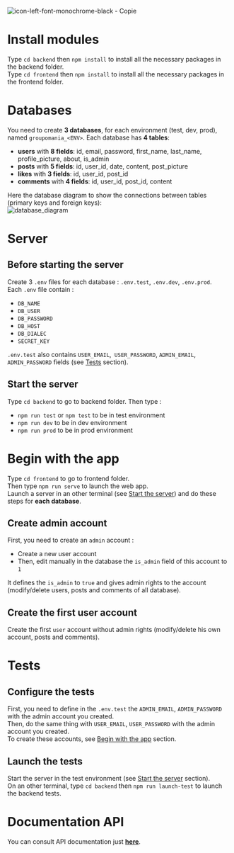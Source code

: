 ![icon-left-font-monochrome-black - Copie](https://user-images.githubusercontent.com/65662608/112165838-656cb600-8bef-11eb-8e30-b2b0bfd8cba9.png)

# Install modules
Type `cd backend` then `npm install` to install all the necessary packages in the backend folder. <br>
Type `cd frontend` then `npm install` to install all the necessary packages in the frontend folder.

# Databases
You need to create **3 databases**, for each environment (test, dev, prod), named `groupomania_<ENV>`.
Each database has **4 tables**:
* **users** with **8 fields**: id, email, password, first_name, last_name, profile_picture, about, is_admin
* **posts** with **5 fields**: id, user_id, date, content, post_picture
* **likes** with **3 fields**: id, user_id, post_id
* **comments** with **4 fields**: id, user_id, post_id, content <br>
<!-- end of the list -->
Here the database diagram to show the connections between tables (primary keys and foreign keys): <br>
![database_diagram](https://user-images.githubusercontent.com/65662608/112166136-a95fbb00-8bef-11eb-89b9-892005330041.PNG) <br>


# Server
  ## Before starting the server
  Create 3 `.env` files for each database : `.env.test`, `.env.dev`, `.env.prod`.<br>
  Each `.env` file contain :
  * `DB_NAME`
  * `DB_USER`
  * `DB_PASSWORD`
  * `DB_HOST`
  * `DB_DIALEC`
  * `SECRET_KEY` <br>
  <!-- end of the list -->
  `.env.test` also contains `USER_EMAIL`,` USER_PASSWORD`, `ADMIN_EMAIL`, `ADMIN_PASSWORD` fields (see [Tests](#Tests) section).
  ## Start the server
  Type `cd backend` to go to backend folder. Then type :
  * `npm run test` or `npm test` to be in test environment
  * `npm run dev` to be in dev environment
  * `npm run prod` to be in prod environment

# Begin with the app
Type `cd frontend` to go to frontend folder. <br>
Then type `npm run serve` to launch the web app. <br>
Launch a server in an other terminal (see [Start the server](#Start-the-server)) and do these steps for **each database**.
  ## Create admin account
  First, you need to create an `admin` account :
  * Create a new user account
  * Then, edit manually in the database the `is_admin` field of this account to `1` <br>
  <!-- end of the list -->
  It defines the `is_admin` to `true` and gives admin rights to the account (modify/delete users, posts and comments of all database).
  ## Create the first user account
  Create the first `user` account without admin rights (modify/delete his own account, posts and comments).

# Tests
  ## Configure the tests
  First, you need to define in the `.env.test` the `ADMIN_EMAIL`, `ADMIN_PASSWORD` with the admin account you created. <br>
  Then, do the same thing with `USER_EMAIL`, `USER_PASSWORD` with the admin account you created. <br>
  To create these accounts, see [Begin with the app](#Begin-with-the-app) section.
  ## Launch the tests
  Start the server in the test environment (see [Start the server](#Start-the-server) section). <br>
  On an other terminal, type `cd backend` then `npm run launch-test` to launch the backend tests.

# Documentation API
You can consult API documentation just **[here](https://documenter.getpostman.com/view/13743956/TWDTLyEE)**.
